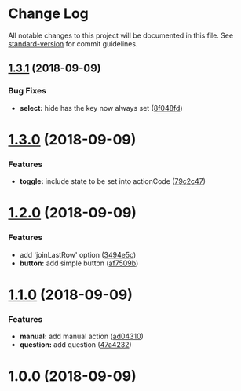# Change Log

All notable changes to this project will be documented in this file. See [standard-version](https://github.com/conventional-changelog/standard-version) for commit guidelines.

<a name="1.3.1"></a>
## [1.3.1](https://github.com/EdJoPaTo/telegraf-inline-menu/compare/v1.3.0...v1.3.1) (2018-09-09)


### Bug Fixes

* **select:** hide has the key now always set ([8f048fd](https://github.com/EdJoPaTo/telegraf-inline-menu/commit/8f048fd))



<a name="1.3.0"></a>
# [1.3.0](https://github.com/EdJoPaTo/telegraf-inline-menu/compare/v1.2.0...v1.3.0) (2018-09-09)


### Features

* **toggle:** include state to be set into actionCode ([79c2c47](https://github.com/EdJoPaTo/telegraf-inline-menu/commit/79c2c47))



<a name="1.2.0"></a>
# [1.2.0](https://github.com/EdJoPaTo/telegraf-inline-menu/compare/v1.1.0...v1.2.0) (2018-09-09)


### Features

* add 'joinLastRow' option ([3494e5c](https://github.com/EdJoPaTo/telegraf-inline-menu/commit/3494e5c))
* **button:** add simple button ([af7509b](https://github.com/EdJoPaTo/telegraf-inline-menu/commit/af7509b))



<a name="1.1.0"></a>
# [1.1.0](https://github.com/EdJoPaTo/telegraf-inline-menu/compare/v1.0.0...v1.1.0) (2018-09-09)


### Features

* **manual:** add manual action ([ad04310](https://github.com/EdJoPaTo/telegraf-inline-menu/commit/ad04310))
* **question:** add question ([47a4232](https://github.com/EdJoPaTo/telegraf-inline-menu/commit/47a4232))



<a name="1.0.0"></a>
# 1.0.0 (2018-09-09)
